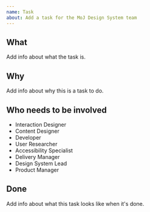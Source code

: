 ```yaml
---
name: Task
about: Add a task for the MoJ Design System team
---
```


## What

Add info about what the task is.

## Why

Add info about why this is a task to do.

## Who needs to be involved

- Interaction Designer
- Content Designer
- Developer
- User Researcher
- Accessibility Specialist
- Delivery Manager
- Design System Lead
- Product Manager

## Done

Add info about what this task looks like when it's done.

